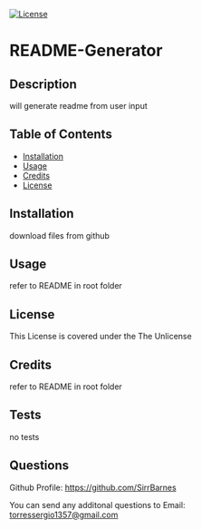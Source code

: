   [![License](https://img.shields.io/badge/License-Unlicense-brightgreen)](https://choosealicense.com/licenses/unlicense/)
  # README-Generator

  ## Description
  will generate readme from user input

  ## Table of Contents
  - [Installation](#installation)
  - [Usage](#usage)
  - [Credits](#credits)
  - [License](#license)

  ## Installation
  download files from github

  ## Usage
  refer to README in root folder

  ## License
  
  This License is covered under the The Unlicense
  

  ## Credits
  refer to README in root folder

  ## Tests
  no tests

  ## Questions
  Github Profile: https://github.com/SirrBarnes

  You can send any additonal questions to
  Email: torressergio1357@gmail.com
